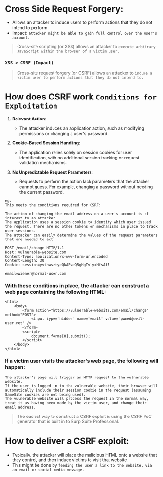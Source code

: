 # Cross Side Request Forgery:
- Allows an attacker to induce users to perform actions that they do not intend to perform.
- Impact: `attacker might be able to gain full control over the user's account.`

> Cross-site scripting (or XSS) allows an attacker to `execute arbitrary JavaScript within the browser of a victim user.`
###  `XSS > CSRF (Impact)`
> Cross-site request forgery (or CSRF) allows an attacker to `induce a victim user to perform actions that they do not intend to.`


# How does CSRF work `Conditions for Exploitation`
1. **Relevant Action**:
   - The attacker induces an application action, such as modifying permissions or changing a user's password.

2. **Cookie-Based Session Handling**:
   - The application relies solely on session cookies for user identification, with no additional session tracking or request validation mechanisms.

3. **No Unpredictable Request Parameters**:
   - Requests to perform the action lack parameters that the attacker cannot guess. For example, changing a password without needing the current password.

```
eg.
This meets the conditions required for CSRF:

The action of changing the email address on a user's account is of interest to an attacker. 
The application uses a session cookie to identify which user issued the request. There are no other tokens or mechanisms in place to track user sessions.
The attacker can easily determine the values of the request parameters that are needed to act.

POST /email/change HTTP/1.1
Host: vulnerable-website.com
Content-Type: application/x-www-form-urlencoded
Content-Length: 30
Cookie: session=yvthwsztyeQkAPzeQ5gHgTvlyxHfsAfE

email=wiener@normal-user.com
```



### With these conditions in place, the attacker can construct a web page containing the following HTML:
```
<html>
    <body>
        <form action="https://vulnerable-website.com/email/change" method="POST">
            <input type="hidden" name="email" value="pwned@evil-user.net" />
        </form>
        <script>
            document.forms[0].submit();
        </script>
    </body>
</html>
```
### If a victim user visits the attacker's web page, the following will happen:
```
The attacker's page will trigger an HTTP request to the vulnerable website.
If the user is logged in to the vulnerable website, their browser will automatically include their session cookie in the request (assuming SameSite cookies are not being used).
The vulnerable website will process the request in the normal way, treat it as having been made by the victim user, and change their email address.
```

> The easiest way to construct a CSRF exploit is using the CSRF PoC generator that is built in to Burp Suite Professional.


# How to deliver a CSRF exploit:
- Typically, the attacker will place the malicious HTML onto a website that they control, and then induce victims to visit that website.
- This might be done by `feeding the user a link to the website, via an email or social media message.`







